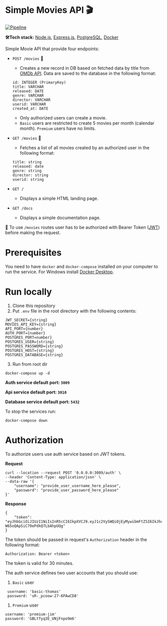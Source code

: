 # Simple Movies API 🎬

[![Pipeline](https://github.com/mStybowski/netguru-recruitment-task/actions/workflows/actions.yml/badge.svg)](https://github.com/mStybowski/netguru-recruitment-task/actions/workflows/actions.yml)

**🛠️Tech stack:** [Node.js](https://nodejs.org/en/), [Express.js](https://expressjs.com/), [PostgreSQL](https://www.postgresql.org/), [Docker](https://www.docker.com/)

Simple Movie API that provide four endpoints:

* `POST /movies` 🔑

    * Creates a new record in DB based on fetched data by title from [OMDb API](https://omdbapi.com/). Data are saved to the database in the following format:

    ```
    id: INTEGER (PrimaryKey)
    title: VARCHAR
    released: DATE
    genre: VARCHAR
    director: VARCHAR
    userid: VARCHAR
    created_at: DATE
    ```
    * Only authorized users can create a movie.
    * `Basic` users are restricted to create 5 movies per month (calendar
      month). `Premium` users have no limits.

* `GET /movies` 🔑

    * Fetches a list of all movies created by an authorized user in the following format:
    ```
    title: string
    released: date
    genre: string
    director: string
    userid: string
    ```

* `GET /`
    * Displays a simple HTML landing page.

* `GET /docs`
    * Displays a simple documentation page.

🔑 To use `/movies` routes user has to be authorized with Bearer Token ([JWT](https://jwt.io/)) before making the
request.

# Prerequisites

You need to have `docker` and `docker-compose` installed on your computer to run the service. For Windows install [Docker Desktop](https://docs.docker.com/desktop/windows/install/).

# Run locally

1. Clone this repository
2. Put `.env` file in the root directory with the following contents:
```
JWT_SECRET={string}
MOVIES_API_KEY={string}
API_PORT={number}
AUTH_PORT={number}
POSTGRES_PORT=number}
POSTGRES_USER={string}
POSTGRES_PASSWORD={string}
POSTGRES_HOST={string}
POSTGRES_DATABASE={string}
```
3. Run from root dir

```
docker-compose up -d
```

**Auth service default port: `3009`**

**Api service default port: `3010`**

**Database service default port: `5432`**

To stop the services run:

```
docker-compose down
```

# Authorization

To authorize users use auth service based on JWT tokens.

**Request**

```
curl --location --request POST '0.0.0.0:3009/auth' \
--header 'Content-Type: application/json' \
--data-raw '{
    "username": "provide_user_username_here_please",
    "password": "provide_user_password_here_please"
}'
```

**Response**

```
{
    "token": "eyJhbGciOiJIUzI1NiIsInR5cCI6IkpXVCJ9.eyJ1c2VySWQiOjEyMywibmFtZSI6IkJhc2ljIFRob21hcyIsInJvbGUiOiJiYXNpYyIsImlhdCI6MTYwNjIyMTgzOCwiZXhwIjoxNjA2MjIzNjM4LCJpc3MiOiJodHRwczovL3d3dy5uZXRndXJ1LmNvbS8iLCJzdWIiOiIxMjMifQ.KjZ3zZM1lZa1SB8U-W65oQApSiC70ePdkQ7LbAhpUQg"
}
```

 The token should be passed in request's `Authorization` header in the following format:

```
Authorization: Bearer <token>
```

The token is valid for 30 minutes.

The auth service defines two user accounts that you should use:

1. `Basic` user

```
 username: 'basic-thomas'
 password: 'sR-_pcoow-27-6PAwCD8'
```

1. `Premium` user

```
username: 'premium-jim'
password: 'GBLtTyq3E_UNjFnpo9m6'
```
